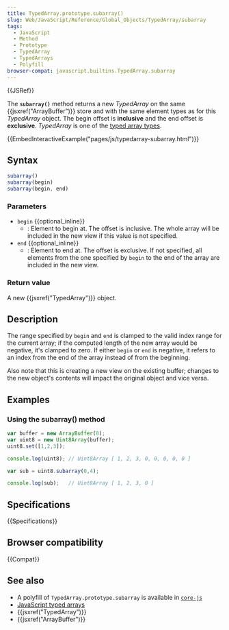 ```yaml
---
title: TypedArray.prototype.subarray()
slug: Web/JavaScript/Reference/Global_Objects/TypedArray/subarray
tags:
  - JavaScript
  - Method
  - Prototype
  - TypedArray
  - TypedArrays
  - Polyfill
browser-compat: javascript.builtins.TypedArray.subarray
---
```

{{JSRef}}

The **`subarray()`** method returns a new _TypedArray_ on the same
{{jsxref("ArrayBuffer")}} store and with the same element types as for
this _TypedArray_ object. The begin offset is **inclusive** and the end offset
is **exclusive**. _TypedArray_ is one of the
[typed array types](/en-US/docs/Web/JavaScript/Reference/Global_Objects/TypedArray#TypedArray_objects).

{{EmbedInteractiveExample("pages/js/typedarray-subarray.html")}}

## Syntax

```js
subarray()
subarray(begin)
subarray(begin, end)
```

### Parameters

- `begin` {{optional_inline}}
  - : Element to begin at. The offset is inclusive. The whole array will be
    included in the new view if this value is not specified.
- `end` {{optional_inline}}
  - : Element to end at. The offset is exclusive. If not specified, all elements
    from the one specified by `begin` to the end of the array are included in
    the new view.

### Return value

A new {{jsxref("TypedArray")}} object.

## Description

The range specified by `begin` and `end` is clamped to the valid index range for
the current array; if the computed length of the new array would be negative,
it's clamped to zero. If either `begin` or `end` is negative, it refers to an
index from the end of the array instead of from the beginning.

Also note that this is creating a new view on the existing buffer; changes to
the new object's contents will impact the original object and vice versa.

## Examples

### Using the subarray() method

```js
var buffer = new ArrayBuffer(8);
var uint8 = new Uint8Array(buffer);
uint8.set([1,2,3]);

console.log(uint8); // Uint8Array [ 1, 2, 3, 0, 0, 0, 0, 0 ]

var sub = uint8.subarray(0,4);

console.log(sub);   // Uint8Array [ 1, 2, 3, 0 ]
```

## Specifications

{{Specifications}}

## Browser compatibility

{{Compat}}

## See also

- A polyfill of `TypedArray.prototype.subarray` is available in
  [`core-js`](https://github.com/zloirock/core-js#ecmascript-typed-arrays)
- [JavaScript typed arrays](/en-US/docs/Web/JavaScript/Typed_arrays)
- {{jsxref("TypedArray")}}
- {{jsxref("ArrayBuffer")}}
